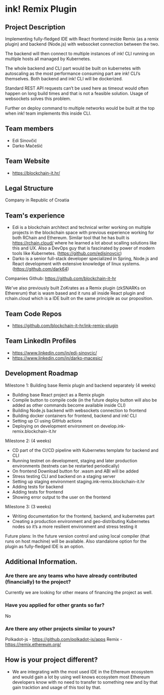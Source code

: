 # ink! Remix Plugin

## Project Description
Implementing fully-fledged IDE with React frontend inside Remix (as a remix plugin) and backend (Node.js) with websocket connection between the two. 

The backend will then connect to multiple instances of ink! CLI running on multiple hosts all managed by Kubernetes. 

The whole backend and CLI part would be built on kubernetes with autoscaling as the most performance consuming part are ink! CLI’s themselves. Both backend and ink! CLI will be dockerized. 

Standard REST API requests can’t be used here as timeout would often happen on long build times and that is not a feasible solution. Usage of websockets solves this problem.

Further on deploy command to multiple networks would be built at the top when ink! team implements this inside CLI.

## Team members
* Edi Sinovčić
* Darko Mačešić

## Team Website
* https://blockchain-it.hr/

## Legal Structure
Company in Republic of Croatia

## Team's experience
* Edi is a blockchain architect and technical writer working on multiple projects in the blockchain space with previous experience working for both RChain and Ethereum. Similar tool that he has built is https://rchain.cloud/ where he learned a lot about scalling solutions like this and UX. Also a DevOps guy that is fascinated by power of modern tools like Kubernetes. (https://github.com/edisinovcic)
* Darko is a senior full-stack developer specialized in Spring, Node.js and React development with extensive knowledge of linux systems. (https://github.com/dark64)

Companies Github: https://github.com/blockchain-it-hr

We've also previously built ZoKrates as a Remix plugin (zkSNARKs on Ethererum) that is wasm based and it runs all inside React plugin and rchain.cloud which is a IDE built on the same principle as our proposition.

## Team Code Repos
* https://github.com/blockchain-it-hr/ink-remix-plugin

## Team LinkedIn Profiles
* https://www.linkedin.com/in/edi-sinovcic/
* https://www.linkedin.com/in/darko-macesic/

## Development Roadmap

Milestone 1: Building base Remix plugin and backend separately (4 weeks)

* Building base React project as a Remix plugin 
* Compile button to compile code (in the future deploy button will also be added as other commands become available inside CLI)
* Building Node.js backend with websockets connection to frontend
* Building docker containers for frontend, backend and ink! CLI
* Setting up CI using GitHub actions
* Deploying on development environment on develop.ink-remix.blockchain-it.hr

Milestone 2: (4 weeks)

* CD part of the CI/CD pipeline with Kubernetes template for backend and CLI
* Running testnet on development, staging and later production environments (testnets can be restarted periodically)
* On frontend Download button for .wasm and ABI will be added
* Stress testing CLI and backend on a staging server
* Setting up staging environment staging.ink-remix.blockchain-it.hr
* Adding tests for backend
* Adding tests for frontend
* Showing error output to the user on the frontend
 
Milestone 3: (3 weeks)

* Writing documentation for the frontend, backend, and kubernetes part
* Creating a production environment and geo-distributing Kubernetes nodes so it’s a more resilient environment and stress testing it

Future plans:
In the future version control and using local compiler (that runs on host machine) will be available. Also standalone option for the plugin as fully-fledged IDE is an option.

## Additional Information.

### Are there are any teams who have already contributed (financially) to the project?
Currently we are looking for other means of financing the project as well.

### Have you applied for other grants so far?
No

### Are there any other projects similar to yours?
Polkadot-js - https://github.com/polkadot-js/apps
Remix - https://remix.ethereum.org/

## How is your project different?
* We are integrating with the most used IDE in the Ethereum ecosystem and would gain a lot by using well knows ecosystem most Ethereum developers know with no need to transfer to something new and by that gain tracktion and usage of this tool by that.
